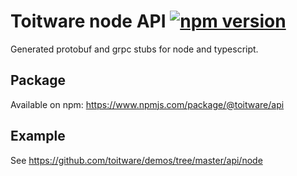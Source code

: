 # Toitware node API [![npm version](https://img.shields.io/npm/v/@toitware/api.svg?color=success)](https://npmjs.org/package/@toitware/api)

Generated protobuf and grpc stubs for node and typescript.

## Package

Available on npm: https://www.npmjs.com/package/@toitware/api

## Example

See https://github.com/toitware/demos/tree/master/api/node
